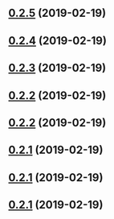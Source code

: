 ## [0.2.5](https://github.com/canfeit/testwa-recorder/compare/v0.2.4...v0.2.5) (2019-02-19)



## [0.2.4](https://github.com/canfeit/testwa-recorder/compare/v0.2.2...v0.2.4) (2019-02-19)



## [0.2.3](https://github.com/canfeit/testwa-recorder/compare/0.2.2...0.2.3) (2019-02-19)



<a name="0.2.2"></a>
## [0.2.2](https://github.com/canfeit/testwa-recorder/compare/0.2.1...0.2.2) (2019-02-19)



<a name="0.2.2"></a>
## [0.2.2](https://github.com/canfeit/testwa-recorder/compare/0.2.1...0.2.2) (2019-02-19)



<a name="0.2.1"></a>
## [0.2.1](https://github.com/canfeit/testwa-recorder/compare/0.2.0...0.2.1) (2019-02-19)



<a name="0.2.1"></a>
## [0.2.1](https://github.com/canfeit/testwa-recorder/compare/0.2.0...0.2.1) (2019-02-19)



<a name="0.2.1"></a>
## [0.2.1](https://github.com/canfeit/testwa-recorder/compare/0.2.0...0.2.1) (2019-02-19)



